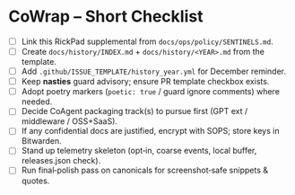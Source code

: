# CoWrap – Short Checklist

- [ ] Link this RickPad supplemental from `docs/ops/policy/SENTINELS.md`.
- [ ] Create `docs/history/INDEX.md` + `docs/history/<YEAR>.md` from the template.
- [ ] Add `.github/ISSUE_TEMPLATE/history_year.yml` for December reminder.
- [ ] Keep **nasties** guard advisory; ensure PR template checkbox exists.
- [ ] Adopt poetry markers (`poetic: true` / guard ignore comments) where needed.
- [ ] Decide CoAgent packaging track(s) to pursue first (GPT ext / middleware / OSS+SaaS).
- [ ] If any confidential docs are justified, encrypt with SOPS; store keys in Bitwarden.
- [ ] Stand up telemetry skeleton (opt‑in, coarse events, local buffer, releases.json check).
- [ ] Run final‑polish pass on canonicals for screenshot‑safe snippets & quotes.
